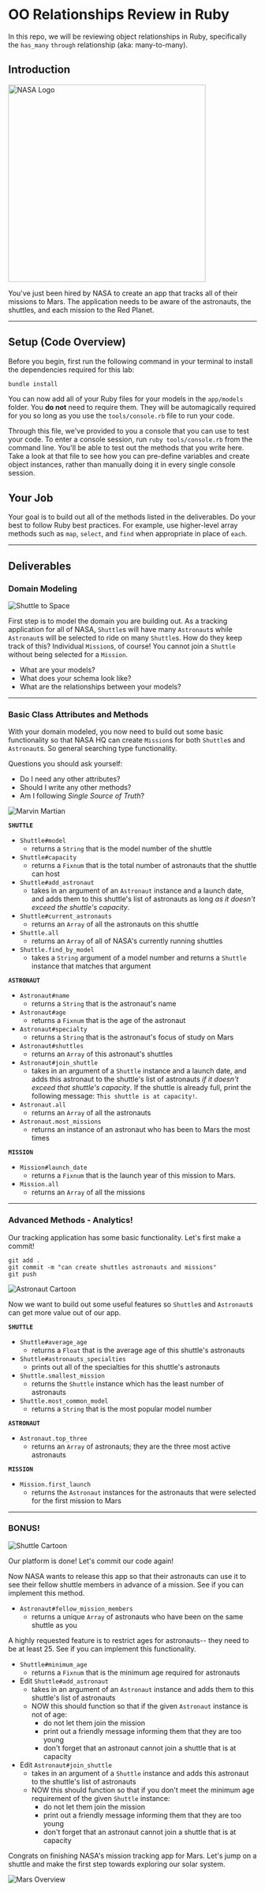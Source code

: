 
OO Relationships Review in Ruby
==============

In this repo, we will be reviewing object relationships in Ruby, specifically the `has_many` `through` relationship (aka: many-to-many).

## Introduction

<img src="http://www.spitzer.caltech.edu/spitzer15/images/NASASelfies_Icon.png?1534553315" alt="NASA Logo" width="400"/>

You've just been hired by NASA to create an app that tracks all of their missions to Mars. The application needs to be aware of the astronauts, the shuttles, and each mission to the Red Planet.

---

## Setup (Code Overview)

Before you begin, first run the following command in your terminal to install the dependencies required for this lab:

```sh
bundle install
```

You can now add all of your Ruby files for your models in the `app/models` folder. You **do not** need to require them. They will be automagically required for you so long as you use the `tools/console.rb` file to run your code.

Through this file, we've provided to you a console that you can use to test your code. To enter a console session, run `ruby tools/console.rb` from the command line. You'll be able to test out the methods that you write here. Take a look at that file to see how you can pre-define variables and create object instances, rather than manually doing it in every single console session.

## Your Job

Your goal is to build out all of the methods listed in the deliverables. Do your best to follow Ruby best practices. For example, use higher-level array methods such as `map`, `select`, and `find` when appropriate in place of `each`.

---

## Deliverables

### Domain Modeling

![Shuttle to Space](https://media.giphy.com/media/RHBHqdYBUmmkw/giphy.gif)

First step is to model the domain you are building out. As a tracking application for all of NASA, `Shuttle`s will have many `Astronaut`s while `Astronaut`s will be selected to ride on many `Shuttle`s. How do they keep track of this? Individual `Mission`s, of course! You cannot join a `Shuttle` without being selected for a `Mission`.

* What are your models?
* What does your schema look like?
* What are the relationships between your models?

---

### Basic Class Attributes and Methods

With your domain modeled, you now need to build out some basic functionality so that NASA HQ can create `Mission`s for both `Shuttle`s and `Astronaut`s. So general searching type functionality.

Questions you should ask yourself:

* Do I need any other attributes?
* Should I write any other methods?
* Am I following *Single Source of Truth*?

![Marvin Martian](https://media.giphy.com/media/5h7nwwMJdNpxoWxmlh/giphy-downsized.gif)

**`SHUTTLE`**

* `Shuttle#model`
  * returns a `String` that is the model number of the shuttle
* `Shuttle#capacity`
  * returns a `Fixnum` that is the total number of astronauts that the shuttle can host
* `Shuttle#add_astronaut`
  * takes in an argument of an `Astronaut` instance and a launch date, and adds them to this shuttle's list of astronauts as long _as it doesn't exceed the shuttle's capacity_.
* `Shuttle#current_astronauts`
  * returns an `Array` of all the astronauts on this shuttle
* `Shuttle.all`
  * returns an `Array` of all of NASA's currently running shuttles
* `Shuttle.find_by_model`
  * takes a `String` argument of a model number and returns a `Shuttle` instance that matches that argument

**`ASTRONAUT`**

* `Astronaut#name`
  * returns a `String` that is the astronaut's name
* `Astronaut#age`
  * returns a `Fixnum` that is the age of the astronaut
* `Astronaut#specialty`
  * returns a `String` that is the astronaut's focus of study on Mars
* `Astronaut#shuttles`
  * returns an `Array` of this astronaut's shuttles
* `Astronaut#join_shuttle`
  * takes in an argument of a `Shuttle` instance and a launch date, and adds this astronaut to the shuttle's list of astronauts _if it doesn't exceed that shuttle's capacity_. If the shuttle is already full, print the following message: `This shuttle is at capacity!`.
* `Astronaut.all`
  * returns an `Array` of all the astronauts
* `Astronaut.most_missions`
  * returns an instance of an astronaut who has been to Mars the most times

**`MISSION`**

* `Mission#launch_date`
  * returns a `Fixnum` that is the launch year of this mission to Mars.
* `Mission.all`
  * returns an `Array` of all the missions

---

### Advanced Methods - Analytics!

Our tracking application has some basic functionality. Let's first make a commit!

```
git add .
git commit -m "can create shuttles astronauts and missions"
git push
```

![Astronaut Cartoon](https://media.giphy.com/media/xT8qBhrlNooHBYR9f2/giphy.gif)

Now we want to build out some useful features so `Shuttle`s and `Astronaut`s can get more value out of our app.

**`SHUTTLE`**

* `Shuttle#average_age`
  * returns a `Float` that is the average age of this shuttle's astronauts
* `Shuttle#astronauts_specialties`
  * prints out all of the specialties for this shuttle's astronauts
* `Shuttle.smallest_mission`
  * returns the `Shuttle` instance which has the least number of astronauts
* `Shuttle.most_common_model`
  * returns a `String` that is the most popular model number

**`ASTRONAUT`**

* `Astronaut.top_three`
  * returns an `Array` of astronauts; they are the three most active astronauts

**`MISSION`**

* `Mission.first_launch`
  * returns the `Astronaut` instances for the astronauts that were selected for the first mission to Mars

---

### BONUS!

![Shuttle Cartoon](https://media.giphy.com/media/l4FGC3dPGy2VJJsIw/giphy-downsized.gif)

Our platform is done! Let's commit our code again!

Now NASA wants to release this app so that their astronauts can use it to see their fellow shuttle members in advance of a mission. See if you can implement this method.

* `Astronaut#fellow_mission_members`
  * returns a unique `Array` of astronauts who have been on the same shuttle as you

A highly requested feature is to restrict ages for astronauts-- they need to be at least 25. See if you can implement this functionality.

* `Shuttle#minimum_age`
  * returns a `Fixnum` that is the minimum age required for astronauts
* Edit `Shuttle#add_astronaut`
  * takes in an argument of an `Astronaut` instance and adds them to this shuttle's list of astronauts
  * NOW this should function so that if the given `Astronaut` instance is not of age:
    * do not let them join the mission
    * print out a friendly message informing them that they are too young
    * don't forget that an astronaut cannot join a shuttle that is at capacity
* Edit `Astronaut#join_shuttle`
  * takes in an argument of a `Shuttle` instance and adds this astronaut to the shuttle's list of astronauts
  * NOW this should function so that if you don't meet the minimum age requirement of the given `Shuttle` instance:
    * do not let them join the mission
    * print out a friendly message informing them that they are too young
    * don't forget that an astronaut cannot join a shuttle that is at capacity

Congrats on finishing NASA's mission tracking app for Mars. Let's jump on a shuttle and make the first step towards exploring our solar system.

![Mars Overview](https://media.giphy.com/media/3oriNWIJQ1EK6GQ9gY/giphy-downsized.gif)
